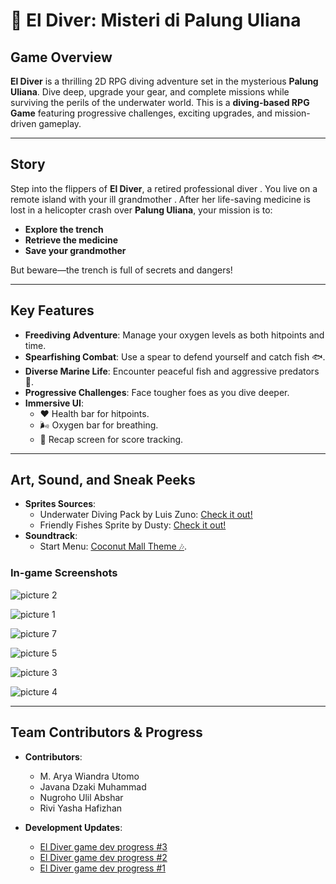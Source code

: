

# 🌊 El Diver: Misteri di Palung Uliana  

## Game Overview  
**El Diver** is a thrilling 2D RPG diving adventure set in the mysterious **Palung Uliana**. Dive deep, upgrade your gear, and complete missions while surviving the perils of the underwater world. This is a **diving-based RPG Game** featuring progressive challenges, exciting upgrades, and mission-driven gameplay.  

---

## Story  
Step into the flippers of **El Diver**, a retired professional diver . You live on a remote island with your ill grandmother . After her life-saving medicine is lost in a helicopter crash over **Palung Uliana**, your mission is to:  
-  **Explore the trench**  
-  **Retrieve the medicine**  
-  **Save your grandmother**  

But beware—the trench is full of secrets and dangers! 

---

## Key Features  
- **Freediving Adventure**: Manage your oxygen levels as both hitpoints and time.  
- **Spearfishing Combat**: Use a spear to defend yourself and catch fish 🐟.  
- **Diverse Marine Life**: Encounter peaceful fish and aggressive predators 🦈.  
- **Progressive Challenges**: Face tougher foes as you dive deeper.  
- **Immersive UI**:  
  - ❤️ Health bar for hitpoints.  
  - 🌬️ Oxygen bar for breathing.  
  - 📜 Recap screen for score tracking.  

---

## Art, Sound, and Sneak Peeks
- **Sprites Sources**:
  - Underwater Diving Pack by Luis Zuno: [Check it out!](https://opengameart.org/content/underwater-diving-pack)
  - Friendly Fishes Sprite by Dusty: [Check it out!](https://pixeljoint.com/pixelart/32784.htm)
- **Soundtrack**:  
  - Start Menu: [Coconut Mall Theme 🎶](https://www.youtube.com/watch?v=cscuCIzItZQ). 

### **In-game Screenshots**

![picture 2](https://i.imgur.com/WI2Xh9q.png)   


![picture 1](https://i.imgur.com/Wca6DwO.png)    

![picture 7](https://i.imgur.com/POBJWqx.png)  

![picture 5](https://i.imgur.com/oPACIZ3.png)  

![picture 3](https://i.imgur.com/0FyLYmE.png)  

![picture 4](https://i.imgur.com/WHhT3H6.png)  

---


## Team Contributors & Progress
- **Contributors**:
    - M. Arya Wiandra Utomo
    - Javana Dzaki Muhammad
    - Nugroho Ulil Abshar
    - Rivi Yasha Hafizhan 

- **Development Updates**:
    - [El Diver game dev progress #3](https://youtu.be/e1p9Xx7P0Bc)
    - [El Diver game dev progress #2](https://youtu.be/e1p9Xx7P0Bc)
    - [El Diver game dev progress #1](https://youtu.be/wzbC4wNzyj0)
